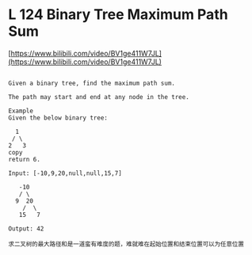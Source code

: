 # L 124 Binary Tree Maximum Path Sum
 
[https://www.bilibili.com/video/BV1ge411W7JL](https://www.bilibili.com/video/BV1ge411W7JL)

```

Given a binary tree, find the maximum path sum.

The path may start and end at any node in the tree.

Example
Given the below binary tree:

  1
 / \
2   3
copy
return 6.

Input: [-10,9,20,null,null,15,7]

   -10
   / \
  9  20
    /  \
   15   7

Output: 42

求二叉树的最大路径和是一道蛮有难度的题，难就难在起始位置和结束位置可以为任意位置

```